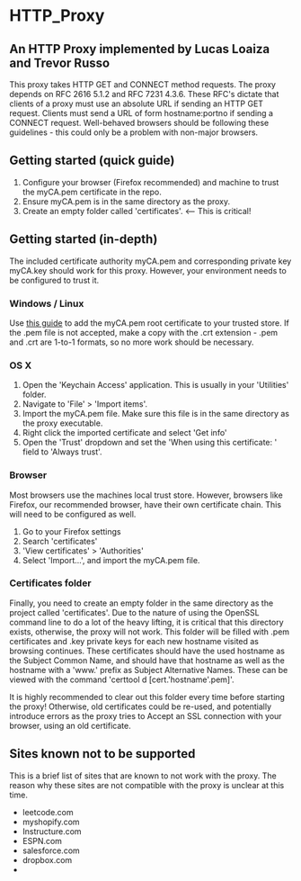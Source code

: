 # HTTP_Proxy

## An HTTP Proxy implemented by Lucas Loaiza and Trevor Russo

This proxy takes HTTP GET and CONNECT method requests. The proxy depends on RFC 2616 5.1.2 and RFC 7231 4.3.6. These RFC's dictate that clients of a proxy must use an absolute URL if sending an HTTP GET request. Clients must send a URL of form hostname:portno if sending a CONNECT request. Well-behaved browsers should be following these guidelines - this could only be a problem with non-major browsers.

## Getting started (quick guide)
1. Configure your browser (Firefox recommended) and machine to trust the myCA.pem certificate in the repo.
2. Ensure myCA.pem is in the same directory as the proxy.
3. Create an empty folder called 'certificates'. <-- This is critical!

## Getting started (in-depth)

The included certificate authority myCA.pem and corresponding private key myCA.key should work for this proxy. However, your environment needs to be configured to trust it.

### Windows / Linux
Use [this guide](https://thomas-leister.de/en/how-to-import-ca-root-certificate/) to add the myCA.pem root certificate to your trusted store. If the .pem file is not accepted, make a copy with the .crt extension - .pem and .crt are 1-to-1 formats, so no more work should be necessary.

### OS X
1. Open the 'Keychain Access' application. This is usually in your 'Utilities' folder.
2. Navigate to 'File' > 'Import items'.
3. Import the myCA.pem file. Make sure this file is in the same directory as the proxy executable.
4. Right click the imported certificate and select 'Get info'
5. Open the 'Trust' dropdown and set the 'When using this certificate: ' field to 'Always trust'.

### Browser
Most browsers use the machines local trust store. However, browsers like Firefox, our recommended browser, have their own certificate chain. This will need to be configured as well.
1. Go to your Firefox settings
2. Search 'certificates'
3. 'View certificates' > 'Authorities'
4. Select 'Import...', and import the myCA.pem file.

### Certificates folder
Finally, you need to create an empty folder in the same directory as the project called 'certificates'. Due to the nature of using the OpenSSL command line to do a lot of the heavy lifting, it is critical that this directory exists, otherwise, the proxy will not work. This folder will be filled with .pem certificates and .key private keys for each new hostname visited as browsing continues. These certificates should have the used hostname as the Subject Common Name, and should have that hostname as well as the hostname with a 'www.' prefix as Subject Alternative Names. These can be viewed with the command 'certtool d [cert.'hostname'.pem]'.

It is highly recommended to clear out this folder every time before starting the proxy! Otherwise, old certificates could be re-used, and potentially introduce errors as the proxy tries to Accept an SSL connection with your browser, using an old certificate.

## Sites known not to be supported
This is a brief list of sites that are known to not work with the proxy. The reason why these sites are not compatible with the proxy is unclear at this time.

* leetcode.com
* myshopify.com
* Instructure.com
* ESPN.com
* salesforce.com
* dropbox.com
* 
